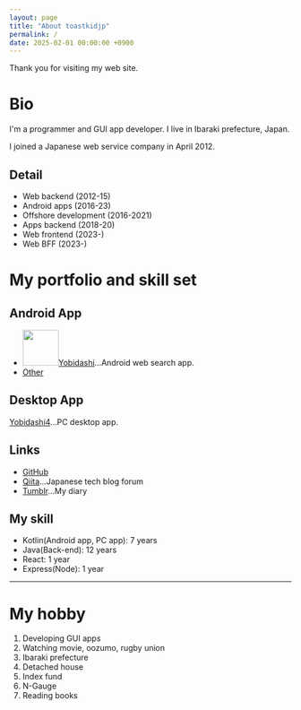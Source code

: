 ```yaml
---
layout: page
title: "About toastkidjp"
permalink: /
date: 2025-02-01 00:00:00 +0900
---
```


Thank you for visiting my web site.

# Bio
I'm a programmer and GUI app developer. I live in Ibaraki prefecture, Japan.

I joined a Japanese web service company in April 2012.

## Detail
- Web backend (2012-15)
- Android apps (2016-23)
- Offshore development (2016-2021)
- Apps backend (2018-20)
- Web frontend (2023-)
- Web BFF (2023-)

# My portfolio and skill set

## Android App
- <img src="{{ '/assets/image/ic_yobidashi.webp' | relative_url }}" width="64" height="64" />[Yobidashi](https://play.google.com/store/apps/details?id=jp.toastkid.yobidashi)...Android web search app.
- [Other](https://play.google.com/store/apps/developer?id=toastkidjp)

## Desktop App
[Yobidashi4](https://github.com/toastkidjp/Yobidashi4)...PC desktop app.

## Links
- [GitHub](https://github.com/toastkidjp)
- [Qiita](https://qiita.com/toastkidjp)...Japanese tech blog forum
- [Tumblr](https://toastkidjp.tumblr.com/)...My diary

## My skill
- Kotlin(Android app, PC app): 7 years
- Java(Back-end): 12 years
- React: 1 year
- Express(Node): 1 year

----

# My hobby

1. Developing GUI apps
2. Watching movie, oozumo, rugby union
3. Ibaraki prefecture
4. Detached house
5. Index fund
6. N-Gauge
7. Reading books


